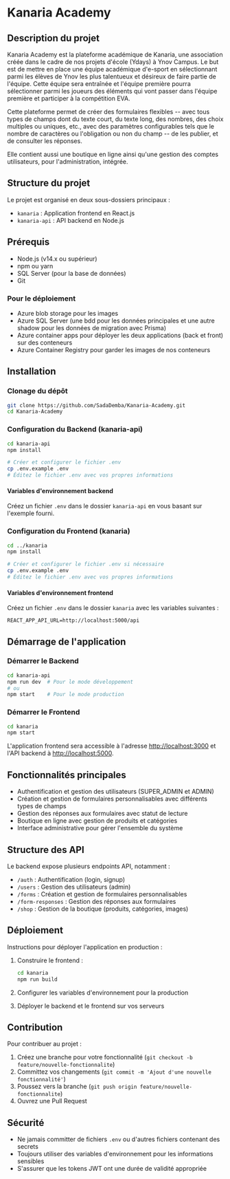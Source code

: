 # Kanaria Academy

## Description du projet

Kanaria Academy est la plateforme académique de Kanaria, une association créée dans le cadre de nos projets d'école (Ydays) à Ynov Campus. Le but est de mettre en place une équipe académique d'e-sport en sélectionnant parmi les élèves de Ynov les plus talentueux et désireux de faire partie de l'équipe. Cette équipe sera entraînée et l'équipe première pourra sélectionner parmi les joueurs des éléments qui vont passer dans l'équipe première et participer à la compétition EVA.

Cette plateforme permet de créer des formulaires flexibles -- avec tous types de champs dont du texte court, du texte long, des nombres, des choix multiples ou uniques, etc., avec des paramètres configurables tels que le nombre de caractères ou l'obligation ou non du champ -- de les publier, et de consulter les réponses.

Elle contient aussi une boutique en ligne ainsi qu'une gestion des comptes utilisateurs, pour l'administration, intégrée.

## Structure du projet

Le projet est organisé en deux sous-dossiers principaux :

- `kanaria` : Application frontend en React.js
- `kanaria-api` : API backend en Node.js

## Prérequis

- Node.js (v14.x ou supérieur)
- npm ou yarn
- SQL Server (pour la base de données)
- Git

### Pour le déploiement

- Azure blob storage pour les images
- Azure SQL Server (une bdd pour les données principales et une autre shadow pour les données de migration avec Prisma)
- Azure container apps pour déployer les deux applications (back et front) sur des conteneurs
- Azure Container Registry pour garder les images de nos conteneurs

## Installation

### Clonage du dépôt

```bash
git clone https://github.com/SadaDemba/Kanaria-Academy.git
cd Kanaria-Academy
```

### Configuration du Backend (kanaria-api)

```bash
cd kanaria-api
npm install

# Créer et configurer le fichier .env
cp .env.example .env
# Éditez le fichier .env avec vos propres informations
```

#### Variables d'environnement backend

Créez un fichier `.env` dans le dossier `kanaria-api` en vous basant sur l'exemple fourni.

### Configuration du Frontend (kanaria)

```bash
cd ../kanaria
npm install

# Créer et configurer le fichier .env si nécessaire
cp .env.example .env
# Éditez le fichier .env avec vos propres informations
```

#### Variables d'environnement frontend

Créez un fichier `.env` dans le dossier `kanaria` avec les variables suivantes :
```
REACT_APP_API_URL=http://localhost:5000/api
```

## Démarrage de l'application

### Démarrer le Backend

```bash
cd kanaria-api
npm run dev  # Pour le mode développement
# ou
npm start    # Pour le mode production
```

### Démarrer le Frontend

```bash
cd kanaria
npm start
```

L'application frontend sera accessible à l'adresse <http://localhost:3000> et l'API backend à <http://localhost:5000>.

## Fonctionnalités principales

- Authentification et gestion des utilisateurs (SUPER_ADMIN et ADMIN)
- Création et gestion de formulaires personnalisables avec différents types de champs
- Gestion des réponses aux formulaires avec statut de lecture
- Boutique en ligne avec gestion de produits et catégories
- Interface administrative pour gérer l'ensemble du système

## Structure des API

Le backend expose plusieurs endpoints API, notamment :

- `/auth` : Authentification (login, signup)
- `/users` : Gestion des utilisateurs (admin)
- `/forms` : Création et gestion de formulaires personnalisables
- `/form-responses` : Gestion des réponses aux formulaires
- `/shop` : Gestion de la boutique (produits, catégories, images)

## Déploiement

Instructions pour déployer l'application en production :

1. Construire le frontend :

    ```bash
    cd kanaria
    npm run build
    ```

2. Configurer les variables d'environnement pour la production
3. Déployer le backend et le frontend sur vos serveurs

## Contribution

Pour contribuer au projet :

1. Créez une branche pour votre fonctionnalité (`git checkout -b feature/nouvelle-fonctionnalite`)
2. Committez vos changements (`git commit -m 'Ajout d'une nouvelle fonctionnalité'`)
3. Poussez vers la branche (`git push origin feature/nouvelle-fonctionnalite`)
4. Ouvrez une Pull Request

## Sécurité

- Ne jamais committer de fichiers `.env` ou d'autres fichiers contenant des secrets
- Toujours utiliser des variables d'environnement pour les informations sensibles
- S'assurer que les tokens JWT ont une durée de validité appropriée
